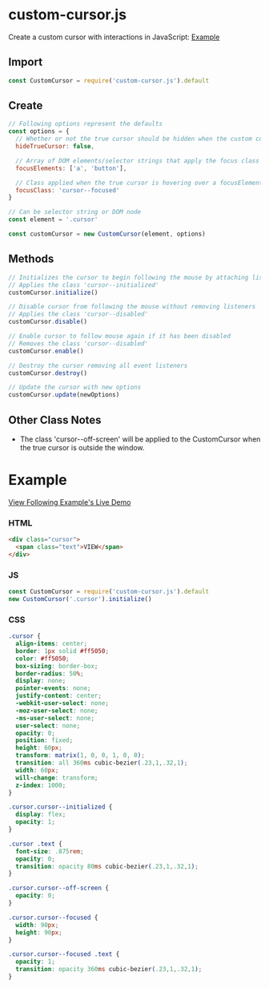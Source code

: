 # custom-cursor.js
Create a custom cursor with interactions in JavaScript: 
<a href="https://seangrindal.github.io/custom-cursor-example/" target="_blank">Example</a>

## Import  
``` js
const CustomCursor = require('custom-cursor.js').default
```

## Create
``` js
// Following options represent the defaults
const options = {
  // Whether or not the true cursor should be hidden when the custom cursor is initialized
  hideTrueCursor: false,

  // Array of DOM elements/selector strings that apply the focus class on hover
  focusElements: ['a', 'button'],

  // Class applied when the true cursor is hovering over a focusElement
  focusClass: 'cursor--focused'
}

// Can be selector string or DOM node
const element = '.cursor'

const customCursor = new CustomCursor(element, options)
```

## Methods
``` js
// Initializes the cursor to begin following the mouse by attaching listeners and starting an animation frame loop
// Applies the class 'cursor--initialized' 
customCursor.initialize()

// Disable cursor from following the mouse without removing listeners 
// Applies the class 'cursor--disabled'
customCursor.disable()

// Enable cursor to follow mouse again if it has been disabled
// Removes the class 'cursor--disabled'
customCursor.enable()

// Destroy the cursor removing all event listeners
customCursor.destroy()

// Update the cursor with new options 
customCursor.update(newOptions)
```

## Other Class Notes 
- The class 'cursor--off-screen' will be applied to the CustomCursor when the true cursor is outside the window.

# Example
<a href="https://seangrindal.github.io/custom-cursor-example/" target="_blank">View Following Example's Live Demo</a>
### HTML
``` html
<div class="cursor">
  <span class="text">VIEW</span>
</div>
```

### JS
``` js
const CustomCursor = require('custom-cursor.js').default 
new CustomCursor('.cursor').initialize()
```

### CSS
``` css
.cursor {
  align-items: center;
  border: 1px solid #ff5050;
  color: #ff5050;
  box-sizing: border-box;
  border-radius: 50%;
  display: none;
  pointer-events: none;
  justify-content: center;
  -webkit-user-select: none;
  -moz-user-select: none;
  -ms-user-select: none;
  user-select: none;
  opacity: 0;
  position: fixed;
  height: 60px;
  transform: matrix(1, 0, 0, 1, 0, 0);
  transition: all 360ms cubic-bezier(.23,1,.32,1);
  width: 60px;
  will-change: transform;
  z-index: 1000;
}

.cursor.cursor--initialized {
  display: flex;
  opacity: 1;
}

.cursor .text {
  font-size: .875rem;
  opacity: 0;
  transition: opacity 80ms cubic-bezier(.23,1,.32,1);
}

.cursor.cursor--off-screen {
  opacity: 0;
}

.cursor.cursor--focused {
  width: 90px;
  height: 90px;
}

.cursor.cursor--focused .text {
  opacity: 1;
  transition: opacity 360ms cubic-bezier(.23,1,.32,1);
}
```
